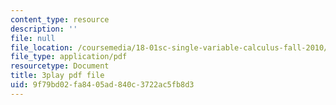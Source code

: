 ```yaml
---
content_type: resource
description: ''
file: null
file_location: /coursemedia/18-01sc-single-variable-calculus-fall-2010/9f79bd02fa8405ad840c3722ac5fb8d3_MK_0QHbUnIA.pdf
file_type: application/pdf
resourcetype: Document
title: 3play pdf file
uid: 9f79bd02-fa84-05ad-840c-3722ac5fb8d3
---
```

